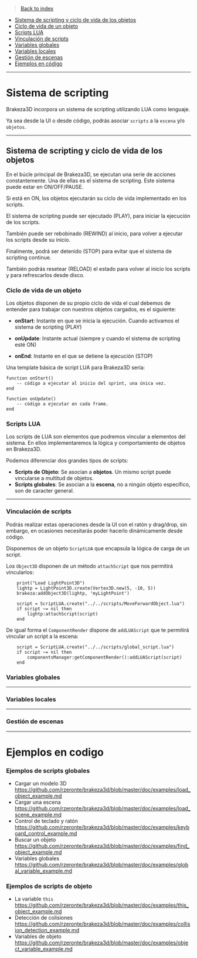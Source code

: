 > [Back to index](https://github.com/rzeronte/brakeza3d/blob/master/doc/00-index.md)

- [Sistema de scripting y ciclo de vida de los objetos](#sistema-de-scripting-y-ciclo-de-vida-de-los-objetos)
- [Ciclo de vida de un objeto](#ciclo-de-vida-de-un-objeto)
- [Scripts LUA](#scripts-lua)
- [Vinculación de scripts](#vinculación-de-scripts)
- [Variables globales](#variables-globales)
- [Variables locales](#variables-locales)
- [Gestión de escenas](#gestión-de-escenas)
- [Ejemplos en código](#ejemplos-en-codigo)
---

# Sistema de scripting

Brakeza3D incorpora un sistema de scripting utilizando LUA como lenguaje.

Ya sea desde la UI o desde código, podrás asociar ``scripts`` a la ``escena`` y/o
``objetos``.

---
 
## Sistema de scripting y ciclo de vida de los objetos

En el búcle principal de Brakeza3D, se ejecutan una serie de acciones constantemente. Una de ellas
es el sistema de scripting. Este sistema puede estar en ON/OFF/PAUSE.

Si está en ON, los objetos ejecutarán su ciclo de vida implementado en los scripts.

El sistema de scripting puede ser ejecutado (PLAY), para iniciar la ejecución de los scripts.

También puede ser rebobinado (REWIND) al inicio, para volver a ejecutar los scripts desde su inicio.

Finalmente, podrá ser detenido (STOP) para evitar que el sistema de scripting continue.

También podrás resetear (RELOAD) el estado para volver al inicio los scripts y para refrescarlos desde disco.

### Ciclo de vida de un objeto

Los objetos disponen de su propio ciclo de vida el cual debemos de entender para trabajar con nuestros objetos cargados, es el siguiente:

- **onStart**: Instante en que se inicia la ejecución. Cuando activamos el sistema de scripting (PLAY)

- **onUpdate**: Instante actual (siempre y cuando el sistema de scripting esté ON)

- **onEnd**: Instante en el que se detiene la ejecución (STOP)

Una template básica de script LUA para Brakeza3D sería:

```
function onStart()
    -- código a ejecutar al inicio del sprint, una única vez.
end

function onUpdate()
    -- código a ejecutar en cada frame.
end
```

### Scripts LUA

Los scripts de LUA son elementos que podremos vincular a elementos del sistema. En ellos implementaremos la lógica y comportamiento de objetos en Brakeza3D.

Podemos diferenciar dos grandes tipos de scripts:

- **Scripts de Objeto**: Se asocian a **objetos**. Un mismo script puede vincularse a multitud de objetos.
- **Scripts globales**: Se asocian a la **escena**, no a ningún objeto específico, son de caracter general.

---

### Vinculación de scripts

Podrás realizar estas operaciones desde la UI con el ratón y drag/drop, sin embargo, 
en ocasiones necesitarás poder hacerlo dinámicamente desde código.

Disponemos de un objeto ``ScriptLUA`` que encapsula la lógica de carga de un script.


Los `Object3D` disponen de un método `attachScript` que nos permitirá vincularlos:

```
    print("Load LightPoint3D")
    lightp = LightPoint3D.create(Vertex3D.new(5, -10, 5))
    brakeza:addObject3D(lightp, 'myLightPoint')

    script = ScriptLUA.create("../../scripts/MoveForwardObject.lua")
    if script ~= nil then
        lightp:attachScript(script)
    end
```

De igual forma el ``ComponentRender`` dispone de ``addLUAScript`` que te permitirá vincular
un script a la escena:

```
    script = ScriptLUA.create("../../scripts/global_script.lua")
    if script ~= nil then
        componentsManager:getComponentRender():addLUAScript(script)
    end
```

### Variables globales

---

### Variables locales

---

### Gestión de escenas

---


# Ejemplos en codigo

### Ejemplos de scripts globales
 
- Cargar un modelo 3D https://github.com/rzeronte/brakeza3d/blob/master/doc/examples/load_object_example.md
- Cargar una escena https://github.com/rzeronte/brakeza3d/blob/master/doc/examples/load_scene_example.md
- Control de teclado y ratón https://github.com/rzeronte/brakeza3d/blob/master/doc/examples/keyboard_control_example.md
- Buscar un objeto https://github.com/rzeronte/brakeza3d/blob/master/doc/examples/find_object_example.md
- Variables globales https://github.com/rzeronte/brakeza3d/blob/master/doc/examples/global_variable_example.md

### Ejemplos de scripts de objeto
 
- La variable `this` https://github.com/rzeronte/brakeza3d/blob/master/doc/examples/this_object_example.md
- Detección de colisiones https://github.com/rzeronte/brakeza3d/blob/master/doc/examples/collision_detection_example.md
- Variables de objeto https://github.com/rzeronte/brakeza3d/blob/master/doc/examples/object_variable_example.md

